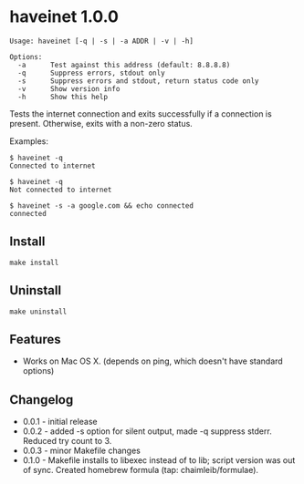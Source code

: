 haveinet 1.0.0
==============
    Usage: haveinet [-q | -s | -a ADDR | -v | -h]

    Options:
      -a      Test against this address (default: 8.8.8.8)
      -q      Suppress errors, stdout only
      -s      Suppress errors and stdout, return status code only
      -v      Show version info
      -h      Show this help

Tests the internet connection and exits successfully if a connection is present.
Otherwise, exits with a non-zero status.

Examples:

    $ haveinet -q
    Connected to internet
    
    $ haveinet -q
    Not connected to internet

    $ haveinet -s -a google.com && echo connected
    connected

Install
-------
    make install

Uninstall
---------
    make uninstall

Features
--------
* Works on Mac OS X. (depends on ping, which doesn't have standard options)

Changelog
---------
* 0.0.1 - initial release
* 0.0.2 - added -s option for silent output, made -q suppress stderr. Reduced try count to 3.
* 0.0.3 - minor Makefile changes
* 0.1.0 - Makefile installs to libexec instead of to lib; script version was out of sync. Created homebrew formula (tap: chaimleib/formulae).

